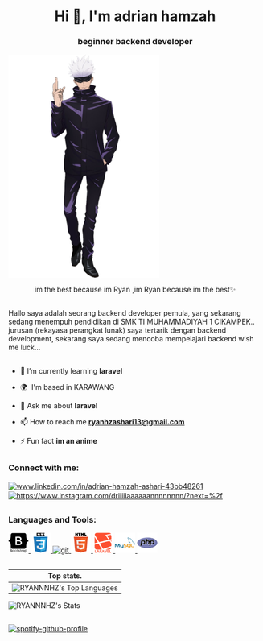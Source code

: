 


<h1 align="center">Hi 👋, I'm adrian hamzah</h1>
<h3 align="center">beginner backend developer</h3>

<img src="upload-image-BLGJKP0-J8WCNE5-IDPJIAA-DAM3364.png" alt="html5" width="300" align="center"/>
<p align="center">im the best because im Ryan ,im Ryan because im the best✨</p>



##
Hallo saya adalah seorang backend developer pemula, yang sekarang sedang menempuh pendidikan di SMK TI MUHAMMADIYAH 1 CIKAMPEK.. jurusan (rekayasa perangkat lunak) saya tertarik dengan backend development, sekarang saya sedang 
mencoba mempelajari backend wish me luck...
##
##
- 🌱 I’m currently learning **laravel**

-  🌍  I'm based in KARAWANG

- 💬 Ask me about **laravel**

- 📫 How to reach me **ryanhzashari13@gmail.com**

- ⚡ Fun fact **im an anime**

##


<h3 align="left">Connect with me:</h3>
<p align="left">
<a href="https://linkedin.com/in/www.linkedin.com/in/adrian-hamzah-ashari-43bb48261" target="blank"><img align="center" src="https://raw.githubusercontent.com/rahuldkjain/github-profile-readme-generator/master/src/images/icons/Social/linked-in-alt.svg" alt="www.linkedin.com/in/adrian-hamzah-ashari-43bb48261" height="30" width="40" /></a>
<a href="https://instagram.com/https://www.instagram.com/driiiiiaaaaaannnnnnnn/?next=%2f" target="blank"><img align="center" src="https://raw.githubusercontent.com/rahuldkjain/github-profile-readme-generator/master/src/images/icons/Social/instagram.svg" alt="https://www.instagram.com/driiiiiaaaaaannnnnnnn/?next=%2f" height="30" width="40" /></a>
</p>

##


<h3 align="left">Languages and Tools:</h3>

 <p align="left"> <a href="https://getbootstrap.com" target="_blank" rel="noreferrer"> <img src="https://raw.githubusercontent.com/devicons/devicon/master/icons/bootstrap/bootstrap-plain-wordmark.svg" alt="bootstrap" width="40" height="40"/> </a> <a href="https://www.w3schools.com/css/" target="_blank" rel="noreferrer"> <img src="https://raw.githubusercontent.com/devicons/devicon/master/icons/css3/css3-original-wordmark.svg" alt="css3" width="40" height="40"/> </a> <a href="https://git-scm.com/" target="_blank" rel="noreferrer"> <img src="https://www.vectorlogo.zone/logos/git-scm/git-scm-icon.svg" alt="git" width="40" height="40"/> </a> <a href="https://www.w3.org/html/" target="_blank" rel="noreferrer"> <img src="https://raw.githubusercontent.com/devicons/devicon/master/icons/html5/html5-original-wordmark.svg" alt="html5" width="40" height="40"/> </a> <a href="https://laravel.com/" target="_blank" rel="noreferrer"> <img src="https://raw.githubusercontent.com/devicons/devicon/master/icons/laravel/laravel-plain-wordmark.svg" alt="laravel" width="40" height="40"/> </a> <a href="https://www.mysql.com/" target="_blank" rel="noreferrer"> <img src="https://raw.githubusercontent.com/devicons/devicon/master/icons/mysql/mysql-original-wordmark.svg" alt="mysql" width="40" height="40"/> </a> <a href="https://www.php.net" target="_blank" rel="noreferrer"> <img src="https://raw.githubusercontent.com/devicons/devicon/master/icons/php/php-original.svg" alt="php" width="40" height="40"/> </a></p>


##



| Top stats.   |
|--------------|
| ![RYANNNHZ's Top Languages](https://github-readme-stats.vercel.app/api/top-langs/?username=RYANNNHZ&theme=vue-dark&show_icons=true&hide_border=true&layout=compact)
   ![RYANNNHZ's Stats](https://github-readme-stats.vercel.app/api?username=RYANNNHZ&theme=vue-dark&show_icons=true&hide_border=true&count_private=true)


##

[![spotify-github-profile](https://spotify-github-profile.vercel.app/api/view?uid=31polcjwbcwirp7kxv2yynlsqsfq&cover_image=true&theme=compact&show_offline=false&background_color=121212&interchange=true)](https://github.com/kittinan/spotify-github-profile)